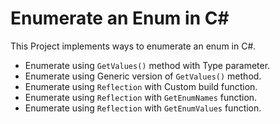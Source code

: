 # Enumerate an Enum in C#

This Project implements ways to enumerate an enum in C#.
- Enumerate using `GetValues()` method with Type parameter.
- Enumerate using Generic version of `GetValues()` method.
- Enumerate using `Reflection` with Custom build function.
- Enumerate using `Reflection` with `GetEnumNames` function.
- Enumerate using `Reflection` with `GetEnumValues` function.